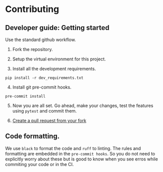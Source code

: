 # Contributing

## Developer guide: Getting started

Use the standard github workflow.

1. Fork the repository.

2. Setup the virtual environment for this project.

3. Install all the development requirements.

```shell
pip install -r dev_requirements.txt
```

4. Install git pre-commit hooks.

```shell
pre-commit install 
```

5. Now you are all set. Go ahead, make your changes, test the features using `pytest` and commit them.

6. [Create a pull request from your fork](https://docs.github.com/en/pull-requests/collaborating-with-pull-requests/proposing-changes-to-your-work-with-pull-requests/creating-a-pull-request-from-a-fork)

## Code formatting.

We use `black` to format the code and `ruff` to linting.
The rules and formatting are embedded in the `pre-commit hooks`. So you do not need to explicitly worry about these but is good to know when you see erros while commiting your code or in the CI.